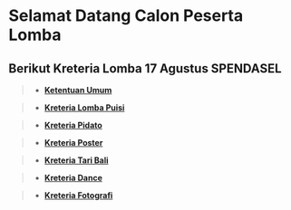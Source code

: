 # Selamat Datang Calon Peserta Lomba








## Berikut Kreteria Lomba 17 Agustus SPENDASEL

> - __[Ketentuan Umum](https://pages.github.com/)__

> - __[Kreteria Lomba Puisi](https://github.com/arta678/kreterialomba/blob/master/page/Puisi.md)__

> - __[Kreteria Pidato](https://pages.github.com/)__

> - __[Kreteria Poster](https://pages.github.com/)__

> - __[Kreteria Tari Bali](https://pages.github.com/)__

> - __[Kreteria Dance](https://pages.github.com/)__

> - __[Kreteria Fotografi](https://pages.github.com/)__
